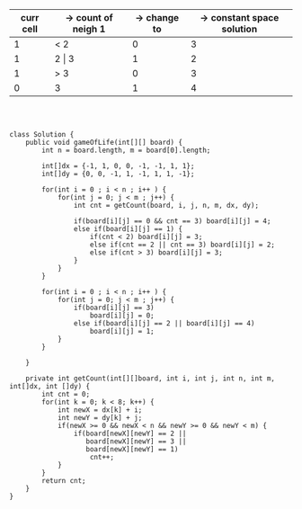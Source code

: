 | curr cell | -> count of neigh 1 | -> change to | -> constant space solution |
|-----------|---------------------|--------------|----------------------------|
| 1         | < 2                 | 0            | 3                          |
| 1         | 2 \| 3              | 1            | 2                          |
| 1         | > 3                 | 0            | 3                          |
| 0         | 3                   | 1            | 4                          |

<br>

```

class Solution {
    public void gameOfLife(int[][] board) {
        int n = board.length, m = board[0].length;
        
        int[]dx = {-1, 1, 0, 0, -1, -1, 1, 1};
        int[]dy = {0, 0, -1, 1, -1, 1, 1, -1};
        
        for(int i = 0 ; i < n ; i++ ) {
            for(int j = 0; j < m ; j++) {
                int cnt = getCount(board, i, j, n, m, dx, dy);
                
                if(board[i][j] == 0 && cnt == 3) board[i][j] = 4;
                else if(board[i][j] == 1) {
                    if(cnt < 2) board[i][j] = 3;
                    else if(cnt == 2 || cnt == 3) board[i][j] = 2;
                    else if(cnt > 3) board[i][j] = 3;
                }
            }
        }
        
        for(int i = 0 ; i < n ; i++ ) {
            for(int j = 0; j < m ; j++) {
                if(board[i][j] == 3)
                    board[i][j] = 0;
                else if(board[i][j] == 2 || board[i][j] == 4)
                    board[i][j] = 1;
            }
        }
        
    }
    
    private int getCount(int[][]board, int i, int j, int n, int m, int[]dx, int []dy) {
        int cnt = 0;
        for(int k = 0; k < 8; k++) {
            int newX = dx[k] + i;
            int newY = dy[k] + j;
            if(newX >= 0 && newX < n && newY >= 0 && newY < m) {
                if(board[newX][newY] == 2 || 
                   board[newX][newY] == 3 || 
                   board[newX][newY] == 1)
                    cnt++;
            }
        }
        return cnt;
    }
}

```
